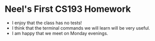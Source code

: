 # Neel's First CS193 Homework

- I enjoy that the class has no tests!
- I think that the terminal commands we will learn will be very useful.
- I am happy that we meet on Monday evenings.
